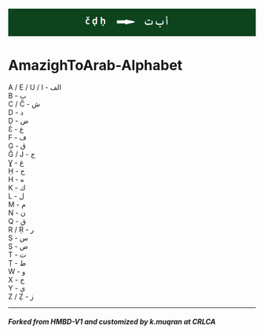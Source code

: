 ![](/_e.png " AmazighToArab ")

# AmazighToArab-Alphabet



A / E / U / I - الف \
B - ب \
C / Č - ش \
D - د \
Ḍ - ض \
Ɛ - ع \
F - ف \
G - ڨ \
Ğ / J - ج \
Ɣ - غ \
Ḥ - ح \
H - ه \
K - ك \
L - ل \
M - م \
N - ن \
Q - ق \
R / Ṛ - ر \
S - س \
Ṣ - ص \
T - ت \
Ṭ - ط \
W - و \
X - خ \
Y - ي \
Z / Ẓ - ز 





--------------------------------------------------------------
##### Forked from HMBD-V1 and customized by k.muqran at CRLCA
